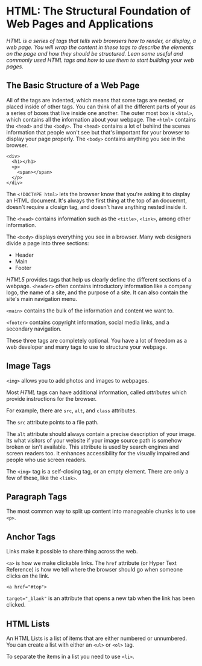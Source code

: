 # HTML: The Structural Foundation of Web Pages and Applications
_HTML is a series of tags that tells web browsers how to render, or display, a web page. You will wrap the content in these tags to describe the elements on the page and how they should be structured. Lean some useful and commonly used HTML tags and how to use them to start building your web pages._

## The Basic Structure of a Web Page
All of the tags are indented, which means that some tags are nested, or placed inside of other tags.
You can think of all the different parts of your as a series of boxes that live inside one another. The outer most box is `<html>`, which contains all the information about your webpage. The `<html>` contains the `<head>` and the `<body>`. The `<head>` contains a lot of behiind the scenes information that people won't see but that's important for your browser to display your page properly. The `<body>` contains anything you see in the browser.

```
<div>
  <h1></h1>
  <p>
    <span></span>
  </p>
</div>

```

The `<!DOCTYPE html>` lets the browser know that you're asking it to display an HTML document. It's always the first thing at the top of an docuemnt, doesn't require a closign tag, and doesn't have anything nested inside it.

The `<head>` contains information such as the `<title>`, `<link>`, among other information.

The `<body>` displays everything you see in a browser. Many web designers divide a page into three sections:
- Header
- Main
- Footer

_HTML5_ provides tags that help us clearly define the different sections of a webpage.
`<header>` often contains introductory information like a company logo, the name of a site, and the purpose of a site. It can also contain the site's main navigation menu.

`<main>` contains the bulk of the information and content we want to.

`<footer>` contains copyright information, social media links, and a secondary navigation.

These three tags are completely optional. You have a lot of freedom as a web developer and many tags to use to structure your webpage.

## Image Tags
`<img>` allows you to add photos and images to webpages.

Most _HTML_ tags can have additional information, called _attributes_ which provide instructions for the browser.

For example, there are `src`, `alt`, and `class` attributes.

The `src` attribute points to a file path.

The `alt` attribute should always contain a precise description of your image. Its what visitors of your website if your image source path is somehow broken or isn't available. This attribute is used by search engines and screen readers too. It enhances accessibility for the visually impaired and people who use screen readers.

The `<img>` tag is a self-closing tag, or an empty element. There are only a few of these, like the `<link>`.

## Paragraph Tags
The most common way to split up content into manageable chunks is to use `<p>`.

## Anchor Tags
Links make it possible to share thing across the web.

`<a>` is how we make clickable links. The `href` attribute (or Hyper Text Reference) is how we tell where the browser should go when someone clicks on the link.

`<a href="#top">`

`target="_blank"` is an attribute that opens a new tab when the link has been clicked.

## HTML Lists
An HTML Lists is a list of items that are either numbered or unnumbered. You can create a list with either an `<ul>` or `<ol>` tag.

To separate the items in a list you need to use `<li>`.
